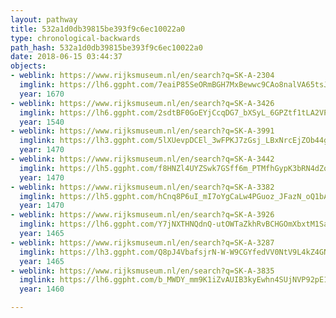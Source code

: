```yaml
---
layout: pathway
title: 532a1d0db39815be393f9c6ec10022a0
type: chronological-backwards
path_hash: 532a1d0db39815be393f9c6ec10022a0
date: 2018-06-15 03:44:37
objects:
- weblink: https://www.rijksmuseum.nl/en/search?q=SK-A-2304
  imglink: https://lh6.ggpht.com/7eaiP85SeORmBGH7MxBewwc9CAo8nalVA65tsJTyNIp-O8SDj6DHRJf9GKvM5Z_rHA1LPClkRNJ4_WGCy5gU-ta88fw=s200
  year: 1670
- weblink: https://www.rijksmuseum.nl/en/search?q=SK-A-3426
  imglink: https://lh6.ggpht.com/2sdtBF0GoEYjCcqDG7_bXSyL_6GPZtf1tLA2VPmEEmi0hdsluba6aONQCIGH3Kb2zV1NPaJgqrs9n6bmLLlowhp5EHyx=s200
  year: 1540
- weblink: https://www.rijksmuseum.nl/en/search?q=SK-A-3991
  imglink: https://lh3.ggpht.com/5lXUevpDCEl_3wFPKJ7zGsj_LBxNrcEjZOb44gZEwuT5CZ962aDu0OWnm568CAVkqzlQ_K4fugKG0IyG6k1kKaFd1VOp=s200
  year: 1470
- weblink: https://www.rijksmuseum.nl/en/search?q=SK-A-3442
  imglink: https://lh5.ggpht.com/f8HNZl4UYZSwk7GSff6m_PTMfhGypK3bRN4dZorUaDIwwby2cF5AsjFZfwMSpOJNyeArX892oYBPYUj2cBYxvqFYIn8=s200
  year: 1470
- weblink: https://www.rijksmuseum.nl/en/search?q=SK-A-3382
  imglink: https://lh5.ggpht.com/hCnq8P6uI_mI7oYgCaLw4PGuoz_JFazN_oQ1bAqfTTFM3N_snuzyUFvf-VUN9HDv3VWNW174px9jdZXta6eta6QGwNbA=s200
  year: 1470
- weblink: https://www.rijksmuseum.nl/en/search?q=SK-A-3926
  imglink: https://lh6.ggpht.com/Y7jNXTHNQdnQ-utOWTaZkhRvBCHGOmXbxtM1SalIN_NhnPhA-PjFdrUju8i1kG82O-0R4Ci10repVvtbdtCMTxh1WHs=s200
  year: 1465
- weblink: https://www.rijksmuseum.nl/en/search?q=SK-A-3287
  imglink: https://lh3.ggpht.com/Q8pJ4VbafsjrN-W-W9CGYfedVV0NtV9L4kZ4GN2iBSGGvWDv60ojtxnv4-AQAfD6Y4YFAFHhUtquy2fR--s5K98DhcQ=s200
  year: 1465
- weblink: https://www.rijksmuseum.nl/en/search?q=SK-A-3835
  imglink: https://lh6.ggpht.com/b_MWDY_mm9K1iZvAUIB3kyEwhn4SUjNVP92pE1B3jd8vtVooMB-nJxMCLjCXDykxkDmEf_AVlQPzdQAwh777Ck24Gq4=s200
  year: 1460

---
```

